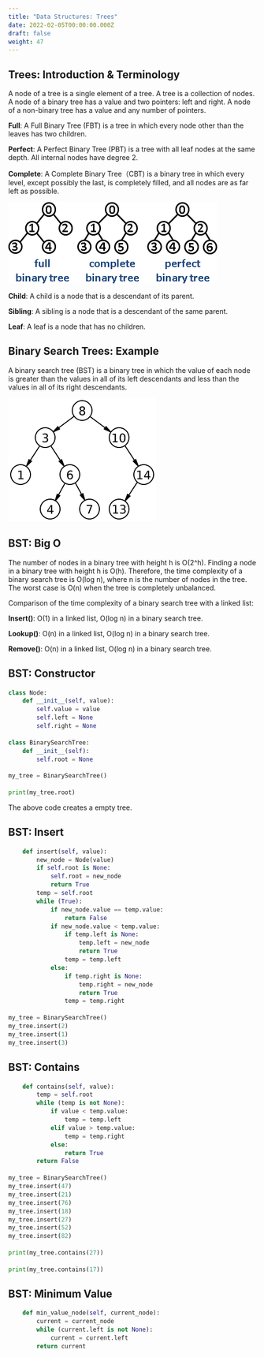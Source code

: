 ```yaml
---
title: "Data Structures: Trees"
date: 2022-02-05T00:00:00.000Z
draft: false
weight: 47
---
```


## Trees: Introduction & Terminology

A node of a tree is a single element of a tree. A tree is a collection of nodes. A node of a binary tree has a value and two pointers: left and right. A node of a non-binary tree has a value and any number of pointers.

**Full**: A Full Binary Tree (FBT) is a tree in which every node other than the leaves has two children.

**Perfect**: A Perfect Binary Tree (PBT) is a tree with all leaf nodes at the same depth. All internal nodes have degree 2.

**Complete**: A Complete Binary Tree（CBT) is a binary tree in which every level, except possibly the last, is completely filled, and all nodes are as far left as possible.


![trees](/images/full_complete_perfect_trees.png)

**Child**: A child is a node that is a descendant of its parent.

**Sibling**: A sibling is a node that is a descendant of the same parent.

**Leaf**: A leaf is a node that has no children.

## Binary Search Trees: Example

A binary search tree (BST) is a binary tree in which the value of each node is greater than the values in all of its left descendants and less than the values in all of its right descendants.

![binary search tree](/images/binary_search_tree.png)

## BST: Big O

The number of nodes in a binary tree with height h is O(2^h). Finding a node in a binary tree with height h is O(h). Therefore, the time complexity of a binary search tree is O(log n), where n is the number of nodes in the tree. The worst case is O(n) when the tree is completely unbalanced.

Comparison of the time complexity of a binary search tree with a linked list:

**Insert()**: O(1) in a linked list, O(log n) in a binary search tree.

**Lookup()**: O(n) in a linked list, O(log n) in a binary search tree.

**Remove()**: O(n) in a linked list, O(log n) in a binary search tree.

## BST: Constructor

```python
class Node:
    def __init__(self, value):
        self.value = value
        self.left = None
        self.right = None

class BinarySearchTree:
    def __init__(self):
        self.root = None

my_tree = BinarySearchTree()

print(my_tree.root)
```

The above code creates a empty tree.

## BST: Insert

```python
    def insert(self, value):
        new_node = Node(value)
        if self.root is None:
            self.root = new_node
            return True
        temp = self.root
        while (True):
            if new_node.value == temp.value:
                return False
            if new_node.value < temp.value:
                if temp.left is None:
                    temp.left = new_node
                    return True
                temp = temp.left
            else: 
                if temp.right is None:
                    temp.right = new_node
                    return True
                temp = temp.right

my_tree = BinarySearchTree()
my_tree.insert(2)
my_tree.insert(1)
my_tree.insert(3)
```

## BST: Contains

```python
    def contains(self, value):
        temp = self.root
        while (temp is not None):
            if value < temp.value:
                temp = temp.left
            elif value > temp.value:
                temp = temp.right
            else:
                return True
        return False

my_tree = BinarySearchTree()
my_tree.insert(47)
my_tree.insert(21)
my_tree.insert(76)
my_tree.insert(18)
my_tree.insert(27)
my_tree.insert(52)
my_tree.insert(82)

print(my_tree.contains(27))

print(my_tree.contains(17))
```

## BST: Minimum Value

```python
    def min_value_node(self, current_node):
        current = current_node
        while (current.left is not None):
            current = current.left
        return current
```